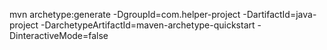 mvn archetype:generate -DgroupId=com.helper-project -DartifactId=java-project -DarchetypeArtifactId=maven-archetype-quickstart -DinteractiveMode=false
